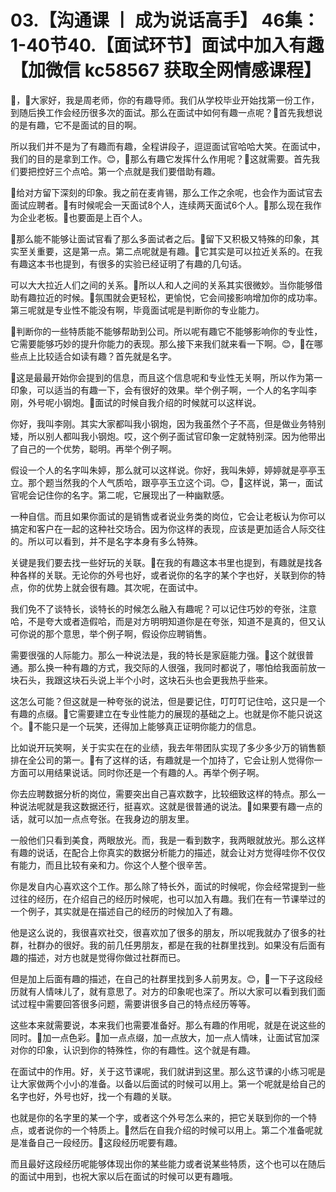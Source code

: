 # 03.【沟通课 丨 成为说话高手】 46集：1-40节40.【面试环节】面试中加入有趣【加微信 kc58567 获取全网情感课程】

🎼，🎼大家好，我是周老师，你的有趣导师。我们从学校毕业开始找第一份工作，到随后换工作会经历很多次的面试。那么在面试中如何有趣一点呢？🎼首先我想说的是有趣，它不是面试的目的啊。

所以我们并不是为了有趣而有趣，全程讲段子，逗逗面试官哈哈大笑。在面试中，我们的目的是拿到工作。😊，🎼那么有趣它发挥什么作用呢？🎼这就需要。首先我们要把控好三个点哈。第一个点就是我们要借助有趣。

🎼给对方留下深刻的印象。我之前在麦肯锡，那么工作之余呢，也会作为面试官去面试应聘者。🎼有时候呢会一天面试8个人，连续两天面试6个人。🎼那么现在我作为企业老板。🎼也要面是上百个人。

🎼那么能不能够让面试官看了那么多面试者之后。🎼留下又积极又特殊的印象，其实至关重要，这是第一点。第二点呢就是有趣。🎼它其实是可以拉近关系的。在我有趣这本书也提到，有很多的实验已经证明了有趣的几句话。

可以大大拉近人们之间的关系。🎼所以人和人之间的关系其实很微妙。当你能够借助有趣拉近的时候。🎼氛围就会更轻松，更愉悦，它会间接影响增加你的成功率。第三呢就是专业性不能没有啊，毕竟面试呢是判断你的专业能力。

🎼判断你的一些特质能不能够帮助到公司。所以呢有趣它不能够影响你的专业性，它需要能够巧妙的提升你能力的表现。那么接下来我们就来看一下啊。😊，🎼在哪些点上比较适合如读有趣？首先就是名字。

🎼这是最最开始你会提到的信息，而且这个信息呢和专业性无关啊，所以作为第一印象，可以适当的有趣一下，会有很好的效果。举个例子啊，一个人的名字叫李刚，外号呢小钢炮。🎼面试的时候自我介绍的时候就可以这样说。

你好，我叫李刚。其实大家都叫我小钢炮，因为我虽然个子不高，但是做业务特别矮，所以别人都叫我小钢炮。哎，这个例子面试官印象一定就特别深。因为他带出了自己的一个优势，聪明。再举个例子啊。

假设一个人的名字叫朱婷，那么就可以这样说。你好，我叫朱婷，婷婷就是亭亭玉立。那个题当然我的个人气质哈，跟亭亭玉立这个词。😊，🎼这样说，第一，面试官呢会记住你的名字。第二呢，它展现出了一种幽默感。

一种自信。而且如果你面试的是销售或者说业务类的岗位，它会让老板认为你可以搞定和客户在一起的这种社交场合。因为你这样的表现，应该是更加适合人际交往的。所以可以看到，并不是名字本身有多么特殊。

关键是我们要去找一些好玩的关联。🎼在我的有趣这本书里也提到，有趣就是找各种各样的关联。无论你的外号也好，或者说你的名字的某个字也好，关联到你的特点，你的优势上就会很有趣。其次呢，在面试中。

我们免不了谈特长，谈特长的时候怎么融入有趣呢？可以记住巧妙的夸张，注意哈，不是夸大或者造假哈，而是对方明明知道你是在夸张，知道不是真的，但又认可你说的那个意思，举个例子啊，假设你应聘销售。

需要很强的人际能力。那么一种说法是，我的特长是家庭能力强。🎼这个就很普通。那么换一种有趣的方式，我交际的人很强，我同时都说了，哪怕给我面前放一块石头，我跟这块石头说上半个小时，这块石头也会更我热乎些来。

这怎么可能？但这就是一种夸张的说法，但是要记住，叮叮叮记住哈，这只是一个有趣的点缀。🎼它需要建立在专业性能力的展现的基础之上。也就是你不能只说这个。🎼不能只是一个玩笑，还得加上能够真正证明你能力的信息。

比如说开玩笑啊，关于实实在在的业绩，我去年带团队实现了多少多少万的销售额排在全公司的第一。🎼有了这样的话，有趣就是一个加持了，它会让别人觉得你一方面可以用结果说话。同时你还是一个有趣的人。再举个例子啊。

你去应聘数据分析的岗位，需要突出自己喜欢数字，比较细致这样的特点。那么一种说法呢就是我这数据还行，挺喜欢。这就是很普通的说法。🎼如果要有趣一点的话，就可以加一点点夸张。在我身边的朋友里。

一般他们只看到美食，两眼放光。而，我是一看到数字，我两眼就放光。那么这样有趣的说话，在配合上你真实的数据分析能力的描述，就会让对方觉得哇你不仅仅有能力，而且比较有亲和力。你这个人整个很辛苦。

你是发自内心喜欢这个工作。那么除了特长外，面试的时候呢，你会经常提到一些过往的经历，在介绍自己的经历时候呢，也可以加入有趣。我们在有一节课举过的一个例子，其实就是在描述自己的经历的时候加入了有趣。

他是这么说的，我很喜欢社交，很喜欢加了很多的朋友，所以呢我就办了很多的社群，社群办的很好。我的前几任男朋友，都是在我的社群里找到。如果没有后面有趣的描述，对方也就是觉得你做过社群而已。

但是加上后面有趣的描述，在自己的社群里找到多人前男友。😊，🎼一下子这段经历就有人情味儿了，就有意思了。对方的印象呢也深了。所以大家可以看到我们面试过程中需要回答很多问题，需要讲很多自己的特点经历等等。

这些本来就需要说，本来我们也需要准备好。那么有趣的作用呢，就是在说这些的同时。🎼加一点色彩。🎼加一点点缀，加一点放大，加一点人情味，让面试官加深对你的印象，认识到你的特殊性，你的有趣性。这个就是有趣。

在面试中的作用。好，关于这节课呢，我们就讲到这里。那么这节课的小练习呢是让大家做两个小小的准备。以备以后面试的时候可以用上。第一个呢就是给自己的名字也好，外号也好，找一个有趣的关联。

也就是你的名字里的某一个字，或者这个外号怎么来的，把它关联到你的一个特点，或者说你的一个特质上。🎼然后在自我介绍的时候可以用上。第二个准备呢就是准备自己一段经历。🎼这段经历呢要有趣。

而且最好这段经历呢能够体现出你的某些能力或者说某些特质，这个也可以在随后的面试中用到，也祝大家以后在面试的时候可以更有趣哦。

